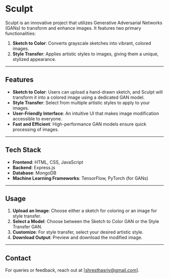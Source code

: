 # Sculpt

Sculpt is an innovative project that utilizes Generative Adversarial Networks (GANs) to transform and enhance images. It features two primary functionalities:

1. **Sketch to Color**: Converts grayscale sketches into vibrant, colored images.
2. **Style Transfer**: Applies artistic styles to images, giving them a unique, stylized appearance.

---

## Features
- **Sketch to Color**: Users can upload a hand-drawn sketch, and Sculpt will transform it into a colored image using a dedicated GAN model.
- **Style Transfer**: Select from multiple artistic styles to apply to your images.
- **User-Friendly Interface**: An intuitive UI that makes image modification accessible to everyone.
- **Fast and Efficient**: High-performance GAN models ensure quick processing of images.

---

## Tech Stack
- **Frontend**: HTML, CSS, JavaScript
- **Backend**: Express.js
- **Database**: MongoDB
- **Machine Learning Frameworks**: TensorFlow, PyTorch (for GANs)

---

## Usage
1. **Upload an Image**: Choose either a sketch for coloring or an image for style transfer.
2. **Select a Model**: Choose between the Sketch to Color GAN or the Style Transfer GAN.
3. **Customize**: For style transfer, select your desired artistic style.
4. **Download Output**: Preview and download the modified image.

---

## Contact
For queries or feedback, reach out at [shresthasriv@gmail.com].

